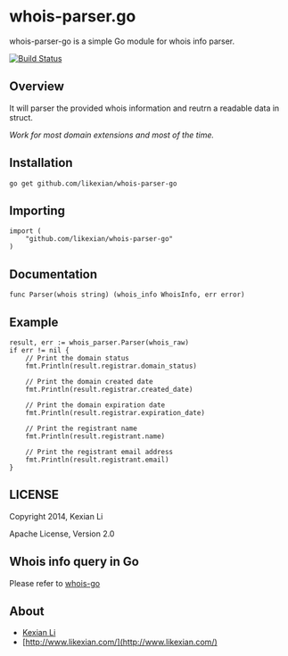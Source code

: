 # whois-parser.go

whois-parser-go is a simple Go module for whois info parser.

[![Build Status](https://secure.travis-ci.org/likexian/whois-parser-go.png)](https://secure.travis-ci.org/likexian/whois-parser-go)

## Overview

It will parser the provided whois information and reutrn a readable data in struct.

*Work for most domain extensions and most of the time.*

## Installation

    go get github.com/likexian/whois-parser-go

## Importing

    import (
        "github.com/likexian/whois-parser-go"
    )

## Documentation

    func Parser(whois string) (whois_info WhoisInfo, err error)

## Example

    result, err := whois_parser.Parser(whois_raw)
    if err != nil {
        // Print the domain status
        fmt.Println(result.registrar.domain_status)

        // Print the domain created date
        fmt.Println(result.registrar.created_date)

        // Print the domain expiration date
        fmt.Println(result.registrar.expiration_date)

        // Print the registrant name
        fmt.Println(result.registrant.name)

        // Print the registrant email address
        fmt.Println(result.registrant.email)
    }

## LICENSE

Copyright 2014, Kexian Li

Apache License, Version 2.0

## Whois info query in Go

Please refer to [whois-go](https://github.com/likexian/whois-go)

## About

- [Kexian Li](http://github.com/likexian)
- [http://www.likexian.com/](http://www.likexian.com/)
